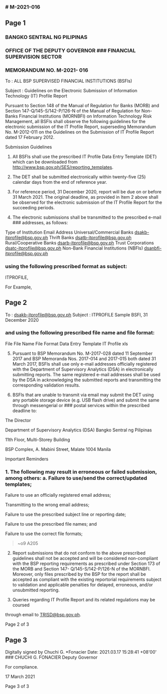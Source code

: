 ### # M-2021-016

## Page 1

### BANGKO SENTRAL NG PILIPINAS

### OFFICE OF THE DEPUTY GOVERNOR ### FINANCIAL SUPERVISION SECTOR

### MEMORANDUM NO. M-2021- 016

To : ALL BSP SUPERVISED FINANCIAL INSTITUTIONS (BSFls)

Subject : Guidelines on the Electronic Submission of Information Technology (IT) Profile Report

Pursuant to Section 148 of the Manual of Regulation for Banks (MORB) and Section 147-Q/145-S/142-P/126-N of the Manual of Regulation for Non-Banks Financial Institutions (MORNBFI) on Information Technology Risk Management, all BSFls shall observe the following guidelines for the electronic submission of the IT Profile Report, superseding Memorandum No. M-2012-011 on the Guidelines on the Submission of IT Profile Report dated 17 February 2012.

Submission Guidelines

1. All BSFls shall use the prescribed IT Profile Data Entry Template (DET) which can be downloaded from http://www.bsp.gov.ph/SES/reporting_templates.

2. The DET shall be submitted electronically within twenty-five (25) calendar days from the end of reference year.

3. For reference period, 31 December 2020, report will be due on or before 31 March 2021. The original deadline, as provided in Item 2 above shall be observed for the electronic submission of the IT Profile Report for the succeeding periods.

4. The electronic submissions shall be transmitted to the prescribed e-mail ### addresses, as follows:

Type of Institution Email Address Universal/Commercial Banks dsakb-itprofile@bsp.gov.ph Thrift Banks dsatb-itprofile@bsp.gov.ph Rural/Cooperative Banks dsarb-itprofile@bsp.gov.ph Trust Corporations dsatc-itprofile@bsp.gov.ph Non-Bank Financial Institutions (NBFls) dsanbfi-itprofile@bsp.gov.ph

### using the following prescribed format as subject:

ITPROFILE<space><Name of BSFI>,<space><Reference period in dd MMM YYYY>

For Example,

## Page 2

To : dsakb-itprofile@bsp.gov.ph Subject : ITPROFILE Sample BSFI, 31 December 2020

### and using the following prescribed file name and file format:

File File Name File Format Data Entry Template IT Profile xls

5. Pursuant to BSP Memorandum No. M-2017-028 dated 11 September 2017 and BSP Memoranda Nos. 2017-014 and 2017-015 both dated 31 March 2017, BSFls shall use only e-mail addresses officially registered with the Department of Supervisory Analytics (DSA) in electronically submitting reports. The same registered e-mail addresses shall be used by the DSA in acknowledging the submitted reports and transmitting the corresponding validation results.

6. BSFls that are unable to transmit via email may submit the DET using any portable storage device (e.g. USB flash drive) and submit the same through messengerial or ### postal services within the prescribed deadline to:

The Director

Department of Supervisory Analytics (DSA) Bangko Sentral ng Pilipinas

11th Floor, Multi-Storey Building

BSP Complex, A. Mabini Street, Malate 1004 Manila

Important Reminders

### 1. The following may result in erroneous or failed submission, among others: a. Failure to use/send the correct/updated templates;

Failure to use an officially registered email address;

Transmitting to the wrong email address;

Failure to use the prescribed subject line or reporting date;

Failure to use the prescribed file names; and

Failure to use the correct file formats;

>~o9 A205

2. Report submissions that do not conform to the above prescribed guidelines shall not be accepted and will be considered non-compliant with the BSP reporting requirements as prescribed under Section 173 of the MORB and Section 147- Q/145-S/142-P/126-N of the MORNBFI. Moreover, only files prescribed by the BSP for the report shall be accepted as compliant with the existing reportorial requirements subject to validation and applicable penalties for delayed, erroneous, and/or unsubmitted reporting.

3. Queries regarding IT Profile Report and its related regulations may be coursed

through email to TRISD@bsp.gov.ph.

Page 2 of 3

## Page 3

Digitally signed by Chuchi G. *Fonacier Date: 2021.03.17 15:28:41 +08'00' ### CHUCHI G. FONACIER Deputy Governor

For compliance.

17 March 2021

Page 3 of 3 